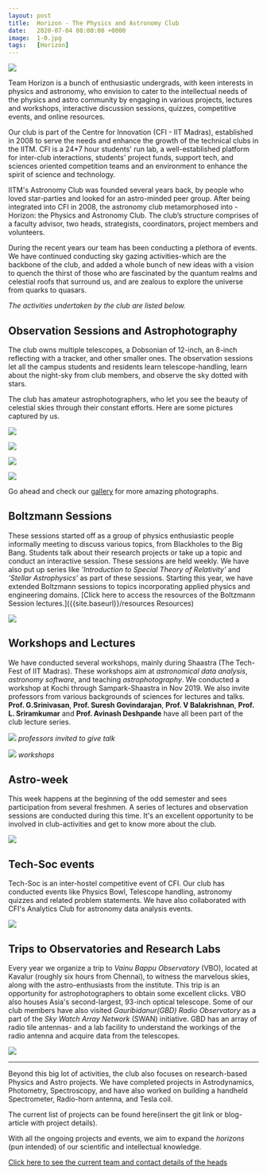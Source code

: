 ```yaml
---
layout: post
title:  Horizon - The Physics and Astronomy Club
date:   2020-07-04 08:00:00 +0000
image:  1-0.jpg
tags:   [Horizon]
---
```

![]({{site.baseurl}}/img/1-1.png)

Team Horizon is a bunch of enthusiastic undergrads, with keen interests in physics and astronomy, who envision to cater to the intellectual needs of the physics and astro community by engaging in various projects, lectures and workshops, interactive discussion sessions, quizzes, competitive events, and online resources.

Our club is part of the Centre for Innovation (CFI - IIT Madras), established in 2008 to serve the needs and enhance the growth of the technical clubs in the IITM.  CFI is a 24*7 hour students' run lab, a well-established platform for inter-club interactions, students' project funds, support tech, and sciences oriented competition teams and an environment to enhance the spirit of science and technology.

IITM's Astronomy Club was founded several years back, by people who loved star-parties and looked for an astro-minded peer group.  After being integrated into CFI in 2008, the astronomy club metamorphosed into - Horizon: the Physics and Astronomy Club. The club’s structure comprises of a faculty advisor, two heads, strategists, coordinators, project members and
volunteers.

During the recent years our team has been conducting a plethora of events. We have continued conducting sky gazing activities-which are the backbone of the club, and added a whole bunch of new ideas with a vision to quench the thirst of those who are fascinated by the quantum realms and celestial roofs that surround us, and are zealous to explore the universe from quarks to quasars.

*The activities undertaken by the club are listed below.*

## Observation Sessions and Astrophotography

The club owns multiple telescopes, a Dobsonian of 12-inch, an 8-inch reflecting with a tracker, and other smaller ones. The observation sessions let all the campus students and residents learn telescope-handling, learn about the night-sky from club members, and observe the sky dotted with stars.

The club has amateur astrophotographers, who let you see the beauty of celestial skies through their constant efforts. Here are some pictures captured by us.

![]({{site.baseurl}}/img/1-2.jpg)

![]({{site.baseurl}}/img/1-3.jpg)

![]({{site.baseurl}}/img/1-4.png)

![]({{site.baseurl}}/img/1-5.png)

Go ahead and check our [gallery]({{site.baseurl}}/gallery 'Gallery') for more amazing photographs.

## Boltzmann Sessions

These sessions started off as a group of physics enthusiastic people informally meeting to discuss various topics, from Blackholes to the Big Bang. Students talk about their research projects or take up a topic and conduct an interactive session. These sessions are held weekly.  We have also put up series like *'Introduction to Special Theory of Relativity'* and *'Stellar Astrophysics'* as part of these sessions. Starting this year, we have extended Boltzmann sessions to topics incorporating applied physics and engineering domains. [Click here to access the resources of the Boltzmann Session lectures.]({{site.baseurl}}/resources Resources)

![]({{site.baseurl}}/img/1-6.png)

## Workshops and Lectures

We have conducted several workshops, mainly during Shaastra (The Tech-Fest of IIT Madras). These workshops aim at *astronomical data analysis*, *astronomy software*, and teaching *astrophotography*. We conducted a workshop at Kochi through Sampark-Shaastra in Nov 2019.
We also invite professors from various backgrounds of sciences for lectures and talks. **Prof. G.Srinivasan**, **Prof. Suresh Govindarajan**, **Prof. V Balakrishnan**, **Prof. L. Sriramkumar** and **Prof. Avinash Deshpande** have all been part of the club lecture series.

![]({{site.baseurl}}/img/1-7.jpg)
*professors invited to give talk*

![]({{site.baseurl}}/img/1-8.jpg)
*workshops*

## Astro-week

This week happens at the beginning of the odd semester and sees participation from several freshmen. A series of lectures and observation sessions are conducted during this time. It's an excellent opportunity to be involved in club-activities and get to know more about the club.

![]({{site.baseurl}}/img/1-9.jpg)

## Tech-Soc events

Tech-Soc is an inter-hostel competitive event of CFI. Our club has conducted events like Physics Bowl, Telescope handling, astronomy quizzes and related problem statements. We have also collaborated with CFI's Analytics Club for astronomy data analysis events.

![]({{site.baseurl}}/img/1-10.jpg)

## Trips to Observatories and Research Labs

Every year we organize a trip to *Vainu Bappu Observatory* (VBO), located at Kavalur (roughly six hours from Chennai), to witness the marvelous skies, along with the astro-enthusiasts from the institute. This trip is an opportunity for astrophotographers to obtain some excellent clicks. VBO also houses Asia's second-largest, 93-inch optical telescope.
Some of our club members have also visited *Gauribidanur(GBD) Radio Observatory* as a part of the *Sky Watch Array Network* (SWAN) initiative. GBD has an array of radio tile antennas- and a lab facility to understand the workings of the radio antenna and acquire data from the telescopes.

![]({{site.baseurl}}/img/1-11.jpg)

<hr>

Beyond this big lot of activities, the club also focuses on research-based Physics and Astro projects. We have completed projects in Astrodynamics, Photometry, Spectroscopy, and have also worked on building a handheld Spectrometer, Radio-horn antenna, and Tesla coil.

The current list of projects can be found here(insert the git link or blog-article with project details).

With all the ongoing projects and events, we aim to expand the *horizons* (pun intended) of our scientific and intellectual knowledge.

[Click here to see the current team and contact details of the heads]({{site.baseurl}}/about#horizon-2020-team)
